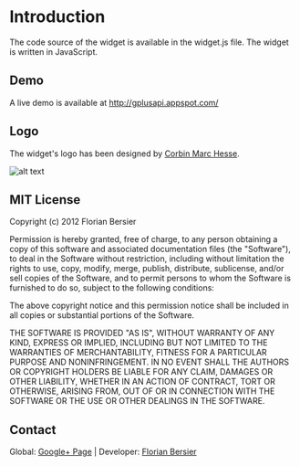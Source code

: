 # Introduction

The code source of the widget is available in the widget.js file. The widget is written in JavaScript.

## Demo

A live demo is available at http://gplusapi.appspot.com/

## Logo

The widget's logo has been designed by [Corbin Marc Hesse](http://whatsacorbin.com/).

![alt text](http://gplusapi.appspot.com/logo.png "Download it")


## MIT License

Copyright (c) 2012 Florian Bersier

Permission is hereby granted, free of charge, to any person obtaining a copy of this software and associated documentation 
files (the "Software"), to deal in the Software without restriction, including without limitation the rights to use, 
copy, modify, merge, publish, distribute, sublicense, and/or sell copies of the Software, and to permit persons to whom 
the Software is furnished to do so, subject to the following conditions:

The above copyright notice and this permission notice shall be included in all copies or substantial portions of the Software.

THE SOFTWARE IS PROVIDED "AS IS", WITHOUT WARRANTY OF ANY KIND, EXPRESS OR IMPLIED, INCLUDING BUT NOT LIMITED TO THE WARRANTIES 
OF MERCHANTABILITY, FITNESS FOR A PARTICULAR PURPOSE AND NONINFRINGEMENT. IN NO EVENT SHALL THE AUTHORS OR COPYRIGHT HOLDERS BE LIABLE FOR ANY 
CLAIM, DAMAGES OR OTHER LIABILITY, WHETHER IN AN ACTION OF CONTRACT, TORT OR OTHERWISE, ARISING FROM, OUT OF OR IN CONNECTION WITH 
THE SOFTWARE OR THE USE OR OTHER DEALINGS IN THE SOFTWARE.

## Contact

Global: [Google+ Page](https://plus.google.com/111072607476419622963/posts) | Developer: [Florian Bersier](http://www.florianbersier.com)